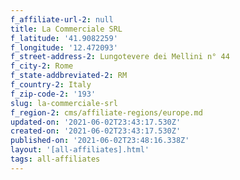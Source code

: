 ```yaml
---
f_affiliate-url-2: null
title: La Commerciale SRL
f_latitude: '41.9082259'
f_longitude: '12.472093'
f_street-address-2: Lungotevere dei Mellini n° 44­
f_city-2: Rome­
f_state-addbreviated-2: RM­
f_country-2: Italy
f_zip-code-2: '193'
slug: la-commerciale-srl
f_region-2: cms/affiliate-regions/europe.md
updated-on: '2021-06-02T23:43:17.530Z'
created-on: '2021-06-02T23:43:17.530Z'
published-on: '2021-06-02T23:48:16.338Z'
layout: '[all-affiliates].html'
tags: all-affiliates
---
```



